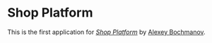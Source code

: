 # Shop Platform

This is the first application for
[*Shop Platform*](http://shop.com/)
by [Alexey Bochmanov](http://bochmanov.com/).